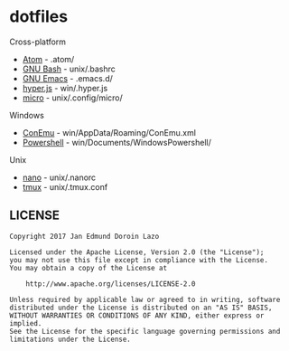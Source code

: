 # dotfiles

Cross-platform
- [Atom][github-atom] - .atom/
- [GNU Bash][gnu-bash] - unix/.bashrc
- [GNU Emacs][gnu-emacs] - .emacs.d/
- [hyper.js][github-hyper] - win/.hyper.js
- [micro][github-micro] - unix/.config/micro/

Windows
- [ConEmu][github-conemu] - win/AppData/Roaming/ConEmu.xml
- [Powershell][github-powershell] - win/Documents/WindowsPowershell/

Unix
- [nano][nano-site] - unix/.nanorc
- [tmux][github-tmux] - unix/.tmux.conf

## LICENSE

```
Copyright 2017 Jan Edmund Doroin Lazo

Licensed under the Apache License, Version 2.0 (the "License");
you may not use this file except in compliance with the License.
You may obtain a copy of the License at

    http://www.apache.org/licenses/LICENSE-2.0

Unless required by applicable law or agreed to in writing, software
distributed under the License is distributed on an "AS IS" BASIS,
WITHOUT WARRANTIES OR CONDITIONS OF ANY KIND, either express or implied.
See the License for the specific language governing permissions and
limitations under the License.
```

[github-atom]: https://github.com/atom/atom
[github-conemu]: https://github.com/Maximus5/ConEmu
[github-hyper]: https://github.com/zeit/hyper
[github-micro]: https://github.com/zyedidia/micro
[github-powershell]:  https://github.com/PowerShell/PowerShell
[github-tmux]: https://github.com/tmux/tmux
[gnu-bash]: https://www.gnu.org/software/bash/
[gnu-emacs]: https://www.gnu.org/software/emacs/
[nano-site]: https://www.nano-editor.org/
